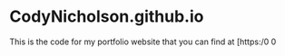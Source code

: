 # CodyNicholson.github.io
This is the code for my portfolio website that you can find at [https:/0
0
